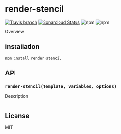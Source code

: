 # render-stencil

[![Travis branch](https://img.shields.io/travis/JordanSinko/render-stencil/master.svg)](https://travis-ci.org/JordanSinko/render-stencil)
[![Sonarcloud Status](https://sonarcloud.io/api/project_badges/measure?project=com.jordansinko.render-stencil&metric=alert_status)](https://sonarcloud.io/dashboard?id=com.jordansinko.render-stencil)
![npm](https://img.shields.io/npm/dm/render-stencil.svg)
![npm](https://img.shields.io/npm/l/render-stencil.svg)

Overview

## Installation

```bash
npm install render-stencil
```

## API

### `render-stencil(template, variables, options)`

Description

```js
```

## License

MIT
